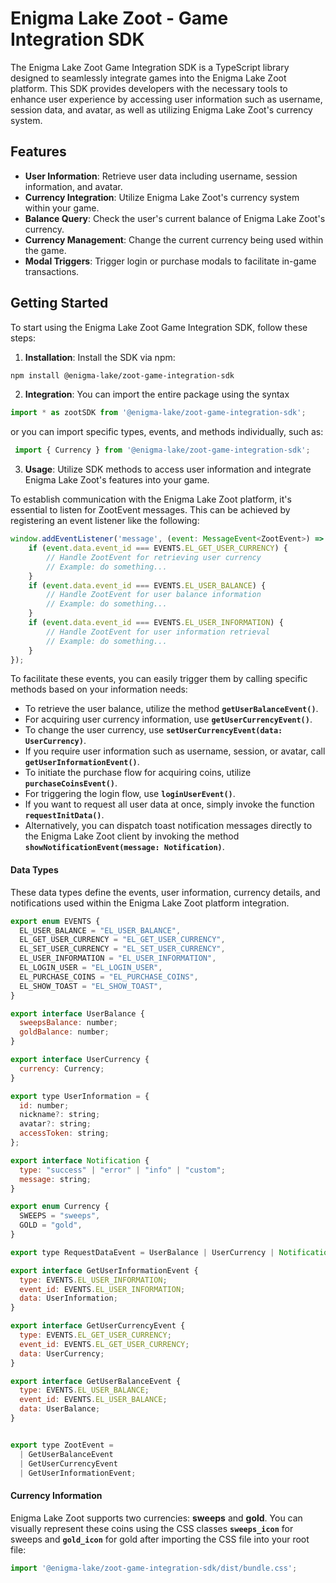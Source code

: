 # Enigma Lake Zoot - Game Integration SDK
The Enigma Lake Zoot Game Integration SDK is a TypeScript library designed to seamlessly integrate games into the Enigma Lake Zoot platform. This SDK provides developers with the necessary tools to enhance user experience by accessing user information such as username, session data, and avatar, as well as utilizing Enigma Lake Zoot's currency system.

## Features
- **User Information**: Retrieve user data including username, session information, and avatar.
- **Currency Integration**: Utilize Enigma Lake Zoot's currency system within your game.
- **Balance Query**: Check the user's current balance of Enigma Lake Zoot's currency.
- **Currency Management**: Change the current currency being used within the game.
- **Modal Triggers**: Trigger login or purchase modals to facilitate in-game transactions.

## Getting Started

To start using the Enigma Lake Zoot Game Integration SDK, follow these steps:

1. **Installation**: Install the SDK via npm:
```bash 
npm install @enigma-lake/zoot-game-integration-sdk
```

2. **Integration**: You can import the entire package using the syntax 
``` js
import * as zootSDK from '@enigma-lake/zoot-game-integration-sdk';
```
or you can import specific types, events, and methods individually, such as: 
``` js
 import { Currency } from '@enigma-lake/zoot-game-integration-sdk';
```

3. **Usage**: Utilize SDK methods to access user information and integrate Enigma Lake Zoot's features into your game.

To establish communication with the Enigma Lake Zoot platform, it's essential to listen for ZootEvent messages. This can be achieved by registering an event listener like the following:
```js
window.addEventListener('message', (event: MessageEvent<ZootEvent>) => {
    if (event.data.event_id === EVENTS.EL_GET_USER_CURRENCY) {
        // Handle ZootEvent for retrieving user currency
        // Example: do something...
    }
    if (event.data.event_id === EVENTS.EL_USER_BALANCE) {
        // Handle ZootEvent for user balance information
        // Example: do something...
    }
    if (event.data.event_id === EVENTS.EL_USER_INFORMATION) {
        // Handle ZootEvent for user information retrieval
        // Example: do something...
    }
});
```

To facilitate these events, you can easily trigger them by calling specific methods based on your information needs:

- To retrieve the user balance, utilize the method **```getUserBalanceEvent()```**.
- For acquiring user currency information, use **```getUserCurrencyEvent()```**.
- To change the user currency, use **```setUserCurrencyEvent(data: UserCurrency)```**.
- If you require user information such as username, session, or avatar, call **```getUserInformationEvent()```**.
- To initiate the purchase flow for acquiring coins, utilize **```purchaseCoinsEvent()```**.
- For triggering the login flow, use **```loginUserEvent()```**.
- If you want to request all user data at once, simply invoke the function **```requestInitData()```**.
- Alternatively, you can dispatch toast notification messages directly to the Enigma Lake Zoot client by invoking the method **```showNotificationEvent(message: Notification)```**.

#### Data Types
These data types define the events, user information, currency details, and notifications used within the Enigma Lake Zoot platform integration.

```js
export enum EVENTS {
  EL_USER_BALANCE = "EL_USER_BALANCE",
  EL_GET_USER_CURRENCY = "EL_GET_USER_CURRENCY",
  EL_SET_USER_CURRENCY = "EL_SET_USER_CURRENCY",
  EL_USER_INFORMATION = "EL_USER_INFORMATION",
  EL_LOGIN_USER = "EL_LOGIN_USER",
  EL_PURCHASE_COINS = "EL_PURCHASE_COINS",
  EL_SHOW_TOAST = "EL_SHOW_TOAST",
}

export interface UserBalance {
  sweepsBalance: number;
  goldBalance: number;
}

export interface UserCurrency {
  currency: Currency;
}

export type UserInformation = {
  id: number;
  nickname?: string;
  avatar?: string;
  accessToken: string;
};

export interface Notification {
  type: "success" | "error" | "info" | "custom";
  message: string;
}

export enum Currency {
  SWEEPS = "sweeps",
  GOLD = "gold",
}

export type RequestDataEvent = UserBalance | UserCurrency | Notification | UserInformation;

export interface GetUserInformationEvent {
  type: EVENTS.EL_USER_INFORMATION;
  event_id: EVENTS.EL_USER_INFORMATION;
  data: UserInformation;
}

export interface GetUserCurrencyEvent {
  type: EVENTS.EL_GET_USER_CURRENCY;
  event_id: EVENTS.EL_GET_USER_CURRENCY;
  data: UserCurrency;
}

export interface GetUserBalanceEvent {
  type: EVENTS.EL_USER_BALANCE;
  event_id: EVENTS.EL_USER_BALANCE;
  data: UserBalance;
}


export type ZootEvent =
  | GetUserBalanceEvent
  | GetUserCurrencyEvent
  | GetUserInformationEvent;

```

#### Currency Information
Enigma Lake Zoot supports two currencies: **sweeps** and **gold**. You can visually represent these coins using the CSS classes **```sweeps_icon```** for sweeps and **```gold_icon```** for gold after importing the CSS file into your root file:
```js
import '@enigma-lake/zoot-game-integration-sdk/dist/bundle.css';
```
